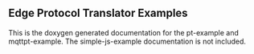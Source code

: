 ## Edge Protocol Translator Examples

This is the doxygen generated documentation for the pt-example and mqttpt-example.
The simple-js-example documentation is not included.
